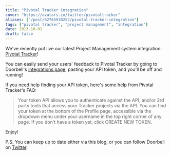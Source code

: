 ```yaml
---
title: "Pivotal Tracker integration"
cover: "https://avatars.io/twitter/pivotaltracker"
aliases: ["/post/62765930252/pivotal-tracker-integration"]
tags: ["pivotal tracker", "project management", "integration"]
date: 2013-10-01
draft: false
---
```


We've recently put live our latest Project Management system integration: [Pivotal Tracker](https://www.pivotaltracker.com)!

You can easily send your users' feedback to Pivotal Tracker by going to Doorbell's [integrations page](https://doorbell.io/integrations#pivotaltracker), pasting your API token, and you'll be off and running!

<!--more-->

If you need help finding your API token, here's some help from Pivotal Tracker's FAQ:

> Your token API allows you to authenticate against the API, and/or 3rd party tools that access your Tracker projects via the API. You can find your token at the bottom of the Profile page, accessible via the dropdown menu under your username in the top right corner of any page. If you don't have a token yet, click CREATE NEW TOKEN.

Enjoy!

P.S. You can keep up to date either via this blog, or you can follow Doorbell on [Twitter](https://twitter.com/doorbell_io).
